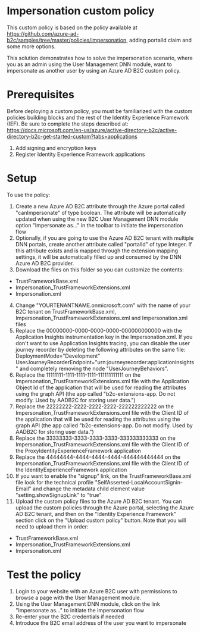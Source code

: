 # Impersonation custom policy
This custom policy is based on the policy available at https://github.com/azure-ad-b2c/samples/tree/master/policies/impersonation, adding portalId claim and some more options. 

This solution demonstrates how to solve the impersonation scenario, where you as an admin using the User Management DNN module, want to impersonate as another user by using an Azure AD B2C custom policy.

# Prerequisites
Before deploying a custom policy, you must be familiarized with the custom policies building blocks and the rest of the Identity Experience Framework (IEF). Be sure to complete the steps described at: https://docs.microsoft.com/en-us/azure/active-directory-b2c/active-directory-b2c-get-started-custom?tabs=applications
1. Add signing and encryption keys
2. Register Identity Experience Framework applications


# Setup
To use the policy:
1. Create a new Azure AD B2C attribute through the Azure portal called "canImpersonate" of type boolean. The attribute will be automatically updated when using the new B2C User Management DNN module option "Impersonate as..." in the toolbar to initiate the impersonation flow
2. Optionally, if you are going to use the Azure AD B2C tenant with multiple DNN portals, create another attribute called "portalId" of type Integer. If this attribute exists and is mapped through the extension mapping settings, it will be automatically filled up and consumed by the DNN Azure AD B2C provider.
3. Download the files on this folder so you can customize the contents:
- TrustFrameworkBase.xml
- Impersonation_TrustFrameworkExtensions.xml
- Impersonation.xml
4. Change "YOURTENANTNAME.onmicrosoft.com" with the name of your B2C tenant on TrustFrameworkBase.xml, Impersonation_TrustFrameworkExtensions.xml and Impersonation.xml files
5. Replace the 00000000-0000-0000-0000-000000000000 with the Application Insights instrumentation key in the Impersonation.xml. If you don't want to use Application Insights tracing, you can disable the user journey recorder by deleting the following attributes on the same file:
	DeploymentMode="Development"
	UserJourneyRecorderEndpoint="urn:journeyrecorder:applicationinsights"
and completely removing the node "UserJourneyBehaviors". 
6. Replace the 11111111-1111-1111-1111-111111111111 on the Impersonation_TrustFrameworkExtensions.xml file with the Application Object Id of the application that will be used for reading the attributes using the graph API (the app called "b2c-extensions-app. Do not modify. Used by AADB2C for storing user data.")
7. Replace the 22222222-2222-2222-2222-222222222222 on the Impersonation_TrustFrameworkExtensions.xml file with the Client ID of the application that will be used for reading the attributes using the graph API (the app called "b2c-extensions-app. Do not modify. Used by AADB2C for storing user data.")
8. Replace the 33333333-3333-3333-3333-333333333333 on the Impersonation_TrustFrameworkExtensions.xml file with the Client ID of the ProxyIdentityExperienceFramework application
9. Replace the 44444444-4444-4444-4444-444444444444 on the Impersonation_TrustFrameworkExtensions.xml file with the Client ID of the IdentityExperienceFramework application
10. If you want to enable the "signup" link, on the TrustFrameworkBase.xml file look for the technical profile "SelfAsserted-LocalAccountSignin-Email" and change the metadata child element value "setting.showSignupLink" to "true"
11. Upload the custom policy files to the Azure AD B2C tenant. You can upload the custom policies through the Azure portal, selecting the Azure AD B2C tenant, and then on the "Identity Experience Framework" section click on the "Upload custom policy" button. Note that you will need to upload them in order:
- TrustFrameworkBase.xml
- Impersonation_TrustFrameworkExtensions.xml
- Impersonation.xml

# Test the policy
1. Login to your website with an Azure B2C user with permissions to browse a page with the User Management module.
2. Using the User Management DNN module, click on the link "Impersonate as..." to initiate the impersonation flow
3. Re-enter your the B2C credentials if needed
4. Introduce the B2C email address of the user you want to impersonate
